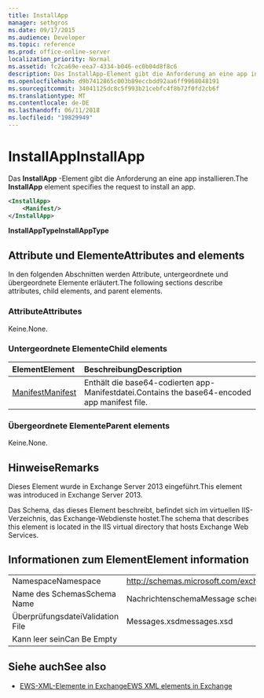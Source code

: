 ```yaml
---
title: InstallApp
manager: sethgros
ms.date: 09/17/2015
ms.audience: Developer
ms.topic: reference
ms.prod: office-online-server
localization_priority: Normal
ms.assetid: fc2ca69e-eea7-4334-b046-ec0b04d8f8c6
description: Das InstallApp-Element gibt die Anforderung an eine app installieren.
ms.openlocfilehash: d9b7412865c003b89eccbdd92aa6ff9968048191
ms.sourcegitcommit: 34041125dc8c5f993b21cebfc4f8b72f0fd2cb6f
ms.translationtype: MT
ms.contentlocale: de-DE
ms.lasthandoff: 06/11/2018
ms.locfileid: "19829949"
---
```

# <a name="installapp"></a><span data-ttu-id="3bd95-103">InstallApp</span><span class="sxs-lookup"><span data-stu-id="3bd95-103">InstallApp</span></span>

<span data-ttu-id="3bd95-104">Das **InstallApp** -Element gibt die Anforderung an eine app installieren.</span><span class="sxs-lookup"><span data-stu-id="3bd95-104">The **InstallApp** element specifies the request to install an app.</span></span> 
  
```XML
<InstallApp>
    <Manifest/>
</InstallApp>
```

 <span data-ttu-id="3bd95-105">**InstallAppType**</span><span class="sxs-lookup"><span data-stu-id="3bd95-105">**InstallAppType**</span></span>
## <a name="attributes-and-elements"></a><span data-ttu-id="3bd95-106">Attribute und Elemente</span><span class="sxs-lookup"><span data-stu-id="3bd95-106">Attributes and elements</span></span>

<span data-ttu-id="3bd95-107">In den folgenden Abschnitten werden Attribute, untergeordnete und übergeordnete Elemente erläutert.</span><span class="sxs-lookup"><span data-stu-id="3bd95-107">The following sections describe attributes, child elements, and parent elements.</span></span>
  
### <a name="attributes"></a><span data-ttu-id="3bd95-108">Attribute</span><span class="sxs-lookup"><span data-stu-id="3bd95-108">Attributes</span></span>

<span data-ttu-id="3bd95-109">Keine.</span><span class="sxs-lookup"><span data-stu-id="3bd95-109">None.</span></span>
  
### <a name="child-elements"></a><span data-ttu-id="3bd95-110">Untergeordnete Elemente</span><span class="sxs-lookup"><span data-stu-id="3bd95-110">Child elements</span></span>

|<span data-ttu-id="3bd95-111">**Element**</span><span class="sxs-lookup"><span data-stu-id="3bd95-111">**Element**</span></span>|<span data-ttu-id="3bd95-112">**Beschreibung**</span><span class="sxs-lookup"><span data-stu-id="3bd95-112">**Description**</span></span>|
|:-----|:-----|
|[<span data-ttu-id="3bd95-113">Manifest</span><span class="sxs-lookup"><span data-stu-id="3bd95-113">Manifest</span></span>](manifest.md) <br/> |<span data-ttu-id="3bd95-114">Enthält die base64-codierten app-Manifestdatei.</span><span class="sxs-lookup"><span data-stu-id="3bd95-114">Contains the base64-encoded app manifest file.</span></span>  <br/> |
   
### <a name="parent-elements"></a><span data-ttu-id="3bd95-115">Übergeordnete Elemente</span><span class="sxs-lookup"><span data-stu-id="3bd95-115">Parent elements</span></span>

<span data-ttu-id="3bd95-116">Keine.</span><span class="sxs-lookup"><span data-stu-id="3bd95-116">None.</span></span>
  
## <a name="remarks"></a><span data-ttu-id="3bd95-117">Hinweise</span><span class="sxs-lookup"><span data-stu-id="3bd95-117">Remarks</span></span>

<span data-ttu-id="3bd95-118">Dieses Element wurde in Exchange Server 2013 eingeführt.</span><span class="sxs-lookup"><span data-stu-id="3bd95-118">This element was introduced in Exchange Server 2013.</span></span>
  
<span data-ttu-id="3bd95-119">Das Schema, das dieses Element beschreibt, befindet sich im virtuellen IIS-Verzeichnis, das Exchange-Webdienste hostet.</span><span class="sxs-lookup"><span data-stu-id="3bd95-119">The schema that describes this element is located in the IIS virtual directory that hosts Exchange Web Services.</span></span>
  
## <a name="element-information"></a><span data-ttu-id="3bd95-120">Informationen zum Element</span><span class="sxs-lookup"><span data-stu-id="3bd95-120">Element information</span></span>

|||
|:-----|:-----|
|<span data-ttu-id="3bd95-121">Namespace</span><span class="sxs-lookup"><span data-stu-id="3bd95-121">Namespace</span></span>  <br/> |http://schemas.microsoft.com/exchange/services/2006/messages  <br/> |
|<span data-ttu-id="3bd95-122">Name des Schemas</span><span class="sxs-lookup"><span data-stu-id="3bd95-122">Schema Name</span></span>  <br/> |<span data-ttu-id="3bd95-123">Nachrichtenschema</span><span class="sxs-lookup"><span data-stu-id="3bd95-123">Message schema</span></span>  <br/> |
|<span data-ttu-id="3bd95-124">Überprüfungsdatei</span><span class="sxs-lookup"><span data-stu-id="3bd95-124">Validation File</span></span>  <br/> |<span data-ttu-id="3bd95-125">Messages.xsd</span><span class="sxs-lookup"><span data-stu-id="3bd95-125">messages.xsd</span></span>  <br/> |
|<span data-ttu-id="3bd95-126">Kann leer sein</span><span class="sxs-lookup"><span data-stu-id="3bd95-126">Can Be Empty</span></span>  <br/> ||
   
## <a name="see-also"></a><span data-ttu-id="3bd95-127">Siehe auch</span><span class="sxs-lookup"><span data-stu-id="3bd95-127">See also</span></span>



- [<span data-ttu-id="3bd95-128">EWS-XML-Elemente in Exchange</span><span class="sxs-lookup"><span data-stu-id="3bd95-128">EWS XML elements in Exchange</span></span>](ews-xml-elements-in-exchange.md)


